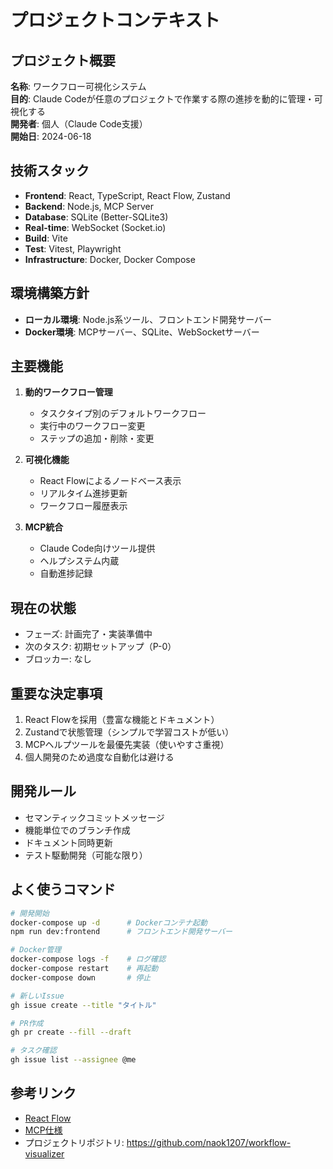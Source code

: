 # プロジェクトコンテキスト

## プロジェクト概要
**名称**: ワークフロー可視化システム  
**目的**: Claude Codeが任意のプロジェクトで作業する際の進捗を動的に管理・可視化する  
**開発者**: 個人（Claude Code支援）  
**開始日**: 2024-06-18  

## 技術スタック
- **Frontend**: React, TypeScript, React Flow, Zustand
- **Backend**: Node.js, MCP Server
- **Database**: SQLite (Better-SQLite3)
- **Real-time**: WebSocket (Socket.io)
- **Build**: Vite
- **Test**: Vitest, Playwright
- **Infrastructure**: Docker, Docker Compose

## 環境構築方針
- **ローカル環境**: Node.js系ツール、フロントエンド開発サーバー
- **Docker環境**: MCPサーバー、SQLite、WebSocketサーバー

## 主要機能
1. **動的ワークフロー管理**
   - タスクタイプ別のデフォルトワークフロー
   - 実行中のワークフロー変更
   - ステップの追加・削除・変更

2. **可視化機能**
   - React Flowによるノードベース表示
   - リアルタイム進捗更新
   - ワークフロー履歴表示

3. **MCP統合**
   - Claude Code向けツール提供
   - ヘルプシステム内蔵
   - 自動進捗記録

## 現在の状態
- フェーズ: 計画完了・実装準備中
- 次のタスク: 初期セットアップ（P-0）
- ブロッカー: なし

## 重要な決定事項
1. React Flowを採用（豊富な機能とドキュメント）
2. Zustandで状態管理（シンプルで学習コストが低い）
3. MCPヘルプツールを最優先実装（使いやすさ重視）
4. 個人開発のため過度な自動化は避ける

## 開発ルール
- セマンティックコミットメッセージ
- 機能単位でのブランチ作成
- ドキュメント同時更新
- テスト駆動開発（可能な限り）

## よく使うコマンド
```bash
# 開発開始
docker-compose up -d      # Dockerコンテナ起動
npm run dev:frontend      # フロントエンド開発サーバー

# Docker管理
docker-compose logs -f    # ログ確認
docker-compose restart    # 再起動
docker-compose down       # 停止

# 新しいIssue
gh issue create --title "タイトル"

# PR作成
gh pr create --fill --draft

# タスク確認
gh issue list --assignee @me
```

## 参考リンク
- [React Flow](https://reactflow.dev)
- [MCP仕様](https://modelcontextprotocol.io)
- プロジェクトリポジトリ: https://github.com/naok1207/workflow-visualizer

